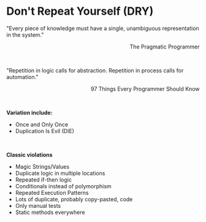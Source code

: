 <h1>Don't Repeat Yourself (DRY)</h1>
<p>"Every piece of knowledge must have a single, unambiguous representation in the system."<br/>
<p align="right">The Pragmatic Programmer</p></p>
<br/>
<p>"Repetition in logic calls for abstraction. Repetition in process calls for automation."<br/>
<p align="right">97 Things Every Programmer Should Know</p></p>

<br/>

<p><strong>Variation include:</strong></p>
<ul>
	<li>Once and Only Once</li>
	<li>Duplication Is Evil (DIE)</li>
</ul>

<br/>

<p><strong>Classic violations</strong></p>
<ul>
	<li>Magic Strings/Values</li>
	<li>Duplicate logic in multiple locations</li>
	<li>Repeated if-then logic</li>
	<li>Conditionals instead of polymorphism</li>
	<li>Repeated Execution Patterns</li>
	<li>Lots of duplicate, probably copy-pasted, code</li>
	<li>Only manual tests</li>
	<li>Static methods everywhere</li>
</ul>